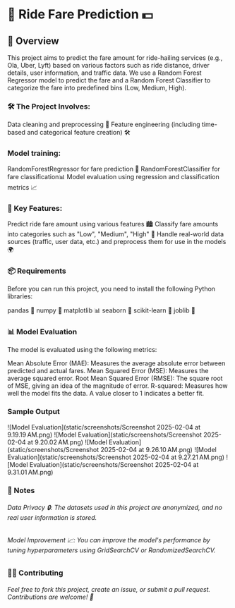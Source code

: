# 🚗 Ride Fare Prediction 💵

## 📖 Overview

This project aims to predict the fare amount for ride-hailing services (e.g., Ola, Uber, Lyft) based on various factors such as ride distance, driver details, user information, and traffic data. We use a Random Forest Regressor model to predict the fare and a Random Forest Classifier to categorize the fare into predefined bins (Low, Medium, High).

### 🛠️ The Project Involves:

Data cleaning and preprocessing 🧹
Feature engineering (including time-based and categorical feature creation) 🛠️

### Model training:

RandomForestRegressor for fare prediction 🎯
RandomForestClassifier for fare classification📊
Model evaluation using regression and classification metrics 📈

### 🔑 Key Features:

Predict ride fare amount using various features 🏙️
Classify fare amounts into categories such as "Low", "Medium", "High" 🚦
Handle real-world data sources (traffic, user data, etc.) and preprocess them for use in the models 🌍

### 📦 Requirements

Before you can run this project, you need to install the following Python libraries:

pandas 🐼
numpy 🔢
matplotlib 📊
seaborn 🦜
scikit-learn 🔧
joblib 💾

### 📊 Model Evaluation

The model is evaluated using the following metrics:

Mean Absolute Error (MAE): Measures the average absolute error between predicted and actual fares.
Mean Squared Error (MSE): Measures the average squared error.
Root Mean Squared Error (RMSE): The square root of MSE, giving an idea of the magnitude of error.
R-squared: Measures how well the model fits the data. A value closer to 1 indicates a better fit.

### Sample Output
![Model Evaluation](static/screenshots/Screenshot 2025-02-04 at 9.19.19 AM.png)
![Model Evaluation](static/screenshots/Screenshot 2025-02-04 at 9.20.02 AM.png)
![Model Evaluation](static/screenshots/Screenshot 2025-02-04 at 9.26.10 AM.png)
![Model Evaluation](static/screenshots/Screenshot 2025-02-04 at 9.27.21 AM.png)
![Model Evaluation](static/screenshots/Screenshot 2025-02-04 at 9.31.01 AM.png)



### 📝 Notes

###### Data Privacy 🔒: The datasets used in this project are anonymized, and no real user information is stored.

###### Model Improvement 📈: You can improve the model's performance by tuning hyperparameters using GridSearchCV or RandomizedSearchCV.

### 🧑‍💻 Contributing

###### Feel free to fork this project, create an issue, or submit a pull request. Contributions are welcome! 🚀